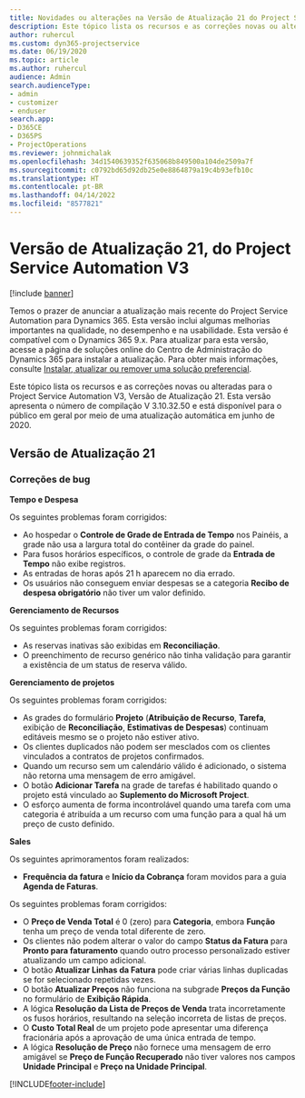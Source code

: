 ```yaml
---
title: Novidades ou alterações na Versão de Atualização 21 do Project Service Automation V3
description: Este tópico lista os recursos e as correções novas ou alteradas disponíveis na Versão de Atualização 21 do Project Service Automation V3.
author: ruhercul
ms.custom: dyn365-projectservice
ms.date: 06/19/2020
ms.topic: article
ms.author: ruhercul
audience: Admin
search.audienceType:
- admin
- customizer
- enduser
search.app:
- D365CE
- D365PS
- ProjectOperations
ms.reviewer: johnmichalak
ms.openlocfilehash: 34d1540639352f635068b849500a104de2509a7f
ms.sourcegitcommit: c0792bd65d92db25e0e8864879a19c4b93efb10c
ms.translationtype: HT
ms.contentlocale: pt-BR
ms.lasthandoff: 04/14/2022
ms.locfileid: "8577821"
---
```

# <a name="project-service-automation-update-release-21-v3"></a>Versão de Atualização 21, do Project Service Automation V3

[!include [banner](../includes/psa-now-project-operations.md)]

Temos o prazer de anunciar a atualização mais recente do Project Service Automation para Dynamics 365. Esta versão inclui algumas melhorias importantes na qualidade, no desempenho e na usabilidade. Esta versão é compatível com o Dynamics 365 9.x. Para atualizar para esta versão, acesse a página de soluções online do Centro de Administração do Dynamics 365 para instalar a atualização. Para obter mais informações, consulte [Instalar, atualizar ou remover uma solução preferencial](/power-platform/admin/install-remove-preferred-solution).

Este tópico lista os recursos e as correções novas ou alteradas para o Project Service Automation V3, Versão de Atualização 21. Esta versão apresenta o número de compilação V 3.10.32.50 e está disponível para o público em geral por meio de uma atualização automática em junho de 2020.

## <a name="update-release-21"></a>Versão de Atualização 21

### <a name="bug-fixes"></a>Correções de bug

**Tempo e Despesa**

Os seguintes problemas foram corrigidos:

- Ao hospedar o **Controle de Grade de Entrada de Tempo** nos Painéis, a grade não usa a largura total do contêiner da grade do painel.
- Para fusos horários específicos, o controle de grade da **Entrada de Tempo** não exibe registros.
- As entradas de horas após 21 h aparecem no dia errado.
- Os usuários não conseguem enviar despesas se a categoria **Recibo de despesa obrigatório** não tiver um valor definido.

**Gerenciamento de Recursos**

Os seguintes problemas foram corrigidos:

- As reservas inativas são exibidas em **Reconciliação**.
- O preenchimento de recurso genérico não tinha validação para garantir a existência de um status de reserva válido.

**Gerenciamento de projetos**

Os seguintes problemas foram corrigidos:

- As grades do formulário **Projeto** (**Atribuição de Recurso**, **Tarefa**, exibição de **Reconciliação**, **Estimativas de Despesas**) continuam editáveis mesmo se o projeto não estiver ativo.
- Os clientes duplicados não podem ser mesclados com os clientes vinculados a contratos de projetos confirmados.
- Quando um recurso sem um calendário válido é adicionado, o sistema não retorna uma mensagem de erro amigável.
- O botão **Adicionar Tarefa** na grade de tarefas é habilitado quando o projeto está vinculado ao **Suplemento do Microsoft Project**.
- O esforço aumenta de forma incontrolável quando uma tarefa com uma categoria é atribuída a um recurso com uma função para a qual há um preço de custo definido.

**Sales**

Os seguintes aprimoramentos foram realizados:

- **Frequência da fatura** e **Início da Cobrança** foram movidos para a guia **Agenda de Faturas**.

Os seguintes problemas foram corrigidos:

- O **Preço de Venda Total** é 0 (zero) para **Categoria**, embora **Função** tenha um preço de venda total diferente de zero.
- Os clientes não podem alterar o valor do campo **Status da Fatura** para **Pronto para faturamento** quando outro processo personalizado estiver atualizando um campo adicional.
- O botão **Atualizar Linhas da Fatura** pode criar várias linhas duplicadas se for selecionado repetidas vezes.
- O botão **Atualizar Preços** não funciona na subgrade **Preços da Função** no formulário de **Exibição Rápida**.
- A lógica **Resolução da Lista de Preços de Venda** trata incorretamente os fusos horários, resultando na seleção incorreta de listas de preços.
- O **Custo Total Real** de um projeto pode apresentar uma diferença fracionária após a aprovação de uma única entrada de tempo.
- A lógica **Resolução de Preço** não fornece uma mensagem de erro amigável se **Preço de Função Recuperado** não tiver valores nos campos **Unidade Principal** e **Preço na Unidade Principal**.


[!INCLUDE[footer-include](../includes/footer-banner.md)]
